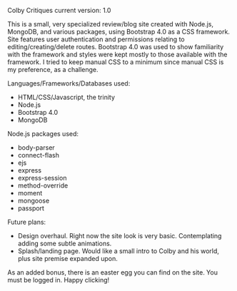 Colby Critiques
current version: 1.0

This is a small, very specialized review/blog site created with Node.js, MongoDB, and various packages, using Bootstrap 4.0 as a CSS framework. Site features user authentication and permissions relating to editing/creating/delete routes. Bootstrap 4.0 was used to show familiarity with the framework and styles were kept mostly to those available with the framework. I tried to keep manual CSS to a minimum since manual CSS is my preference, as a challenge.

Languages/Frameworks/Databases used:
* HTML/CSS/Javascript, the trinity
* Node.js
* Bootstrap 4.0
* MongoDB

Node.js packages used:
* body-parser
* connect-flash
* ejs
* express
* express-session
* method-override
* moment
* mongoose
* passport

Future plans: 
* Design overhaul. Right now the site look is very basic. Contemplating adding some subtle animations.
* Splash/landing page. Would like a small intro to Colby and his world, plus site premise expanded upon.

As an added bonus, there is an easter egg you can find on the site. You must be logged in. Happy clicking!
